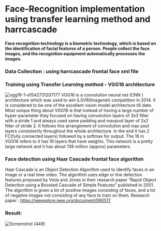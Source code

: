 # Face-Recognition implementation using transfer learning method and harrcascade
#### Face recognition technology is a biometric technology, which is based on the identification of facial features of a person. People collect the face images, and the recognition equipment automatically processes the images.
### Data Collection : using harrcascade frontal face xml file
### Training using Transfer Learning method - VGG16 architecture
![vgg16-1-e1542731207177](https://user-images.githubusercontent.com/49087609/136613906-c8fb078a-f24c-4574-8e38-1d4496a42080.png)
VGG16 is a convolution neural net (CNN ) architecture which was used to win ILSVR(Imagenet) competition in 2014. It is considered to be one of the excellent vision model architecture till date. Most unique thing about VGG16 is that instead of having a large number of hyper-parameter they focused on having convolution layers of 3x3 filter with a stride 1 and always used same padding and maxpool layer of 2x2 filter of stride 2. It follows this arrangement of convolution and max pool layers consistently throughout the whole architecture. In the end it has 2 FC(fully connected layers) followed by a softmax for output. The 16 in VGG16 refers to it has 16 layers that have weights. This network is a pretty large network and it has about 138 million (approx) parameters.

### Face detection using Haar Cascade frontal face algorithm
Haar Cascade is an Object Detection Algorithm used to identify faces in an image or a real time video. The algorithm uses edge or line detection features proposed by Viola and Jones in their research paper “Rapid Object Detection using a Boosted Cascade of Simple Features” published in 2001. The algorithm is given a lot of positive images consisting of faces, and a lot of negative images not consisting of any face to train on them.
Research paper : https://ieeexplore.ieee.org/document/990517

### Result:
![Screenshot (449)](https://user-images.githubusercontent.com/49087609/136614860-e1b113ce-8d45-426b-987f-27a967468219.png)

